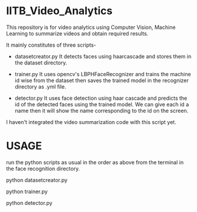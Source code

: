 # IITB_Video_Analytics
This repository is for video analytics using Computer Vision, Machine Learning to summarize videos and obtain required results.


It mainly constitutes of three scripts-

- datasetcreator.py
	It detects faces using haarcascade and stores them in the dataset directory.

- trainer.py
	It uses opencv's LBPHFaceRecognizer and trains the machine id wise from the dataset then saves the trained model in the recognizer directory as .yml file.

- detector.py
	It uses face detection using haar cascade and predicts the id of the detected faces using the trained model. We can give each id a name then it will show the name
	corresponding to the id on the screen.

I haven't integrated the video summarization code with this script yet.


# USAGE

run the python scripts as usual in the order as above from the terminal in the face recognition directory.

python datasetcreator.py

python trainer.py

python detector.py
